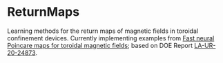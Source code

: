 # ReturnMaps
Learning methods for the return maps of magnetic fields in toroidal confinement devices. Currently implementing examples from [Fast neural Poincare maps for toroidal magnetic fields](https://arxiv.org/pdf/2007.04496.pdf); based on DOE Report [LA-UR-20-24873](https://permalink.lanl.gov/object/tr?what=info:lanl-repo/lareport/LA-UR-20-24873). 
